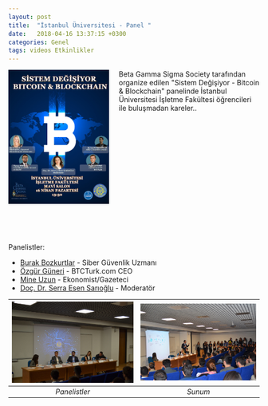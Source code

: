 ```yaml
---
layout: post
title:  "İstanbul Üniversitesi - Panel "
date:   2018-04-16 13:37:15 +0300
categories: Genel
tags: videos Etkinlikler
---
```



<img align="left" src="/assets/iu_blockchain_afis_v3.png" style="width:40%; padding-right:20px"> 
Beta Gamma Sigma Society tarafından organize edilen "Sistem Değişiyor - Bitcoin & Blockchain" panelinde İstanbul Üniversitesi İşletme Fakültesi öğrencileri ile buluşmadan kareler..
&nbsp;

&nbsp;

&nbsp;

&nbsp;

&nbsp;

&nbsp;

&nbsp;

&nbsp;

<br />


Panelistler: 
- [Burak Bozkurtlar](https://twitter.com/thegreywolves) - Siber Güvenlik Uzmanı
- [Özgür Güneri](https://twitter.com/guneriozgur) - BTCTurk.com CEO
- [Mine Uzun](https://twitter.com/mneuzunyol) - Ekonomist/Gazeteci
- [Doç. Dr. Serra Esen Sarıoğlu](https://tr.linkedin.com/in/serra-eren-sario%C4%9Flu-2a81376) - Moderatör


 ![](/assets/DSC_0207_v2.JPG)           |  ![](/assets/DSC_0189_v2.JPG)
:-------------------------:|:-------------------------:
 *Panelistler*  |  *Sunum*
